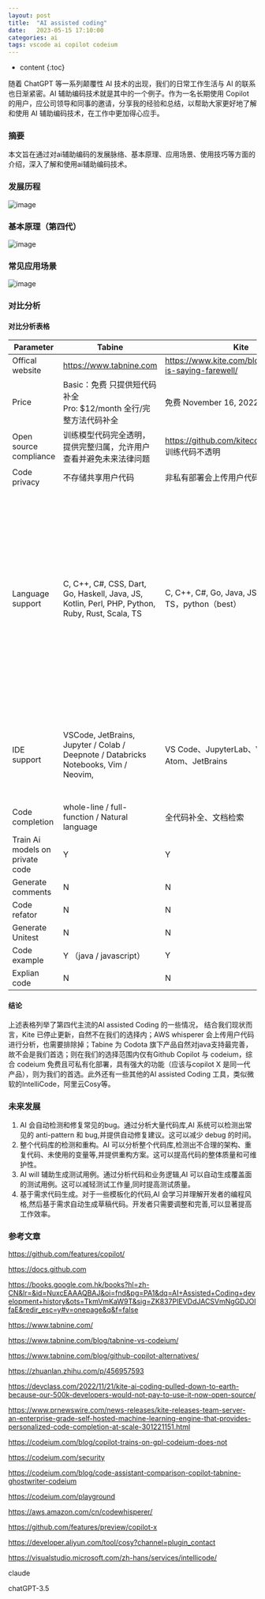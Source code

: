 ```yaml
---
layout: post
title:  "AI assisted coding"
date:   2023-05-15 17:10:00
categories: ai
tags: vscode ai copilot codeium
---
```


* content
{:toc}


随着 ChatGPT 等一系列颠覆性 AI 技术的出现，我们的日常工作生活与 AI 的联系也日渐紧密。AI 辅助编码技术就是其中的一个例子。作为一名长期使用 Copilot 的用户，应公司领导和同事的邀请，分享我的经验和总结，以帮助大家更好地了解和使用 AI 辅助编码技术，在工作中更加得心应手。





### 摘要

本文旨在通过对ai辅助编码的发展脉络、基本原理、应用场景、使用技巧等方面的介绍，深入了解和使用ai辅助编码技术。

### 发展历程

![image](https://raw.githubusercontent.com/zengzzzzz/zengzzzzz-img/main/ai_assisted_coding/AI%20Assisted%20Coding%20development%20history-Map%201.png)

### 基本原理（第四代）

![image](https://raw.githubusercontent.com/zengzzzzz/zengzzzzz-img/main/ai_assisted_coding/AI%20assisted%20coding%20basic%20principle-Map%201.png)

### 常见应用场景

![image](https://raw.githubusercontent.com/zengzzzzz/zengzzzzz-img/main/ai_assisted_coding/ai%20assisted%20coding-apllication%20scene.png)

### 对比分析

#### 对比分析表格

| Parameter                       | Tabine                                                       | Kite                                                       | Github Copilot                                               | Codeium                                                      | AWS Whisperer                                                |
| ------------------------------- | ------------------------------------------------------------ | ---------------------------------------------------------- | ------------------------------------------------------------ | ------------------------------------------------------------ | ------------------------------------------------------------ |
| Offical website                 | https://www.tabnine.com                                      | https://www.kite.com/blog/product/kite-is-saying-farewell/ | https://github.com/features/copilot                          | https://codeium.com/                                         | https://aws.amazon.com/cn/codewhisperer/                     |
| Price                           | Basic：免费 只提供短代码补全 <br> Pro: $12/month 全行/完整方法代码补全 | 免费 November 16, 2022 停止维护                            | $10/month $100/year                                          | 个人用户免费                                                 | 个人用户免费 / 安全扫描（50次/月）                           |
| Open source compliance          | 训练模型代码完全透明，提供完整归属，允许用户查看并避免未来法律问题 | https://github.com/kiteco open-source / 训练代码不透明     | openai codex 不透明                                          | NOT GPL                                                      | 不透明                                                       |
| Code privacy                    | 不存储共享用户代码                                           | 非私有部署会上传用户代码                                   | 可选                                                         | 可选                                                         | 不清楚                                                       |
| Language support                | C, C++, C#, CSS, Dart, Go, Haskell, Java, JS, Kotlin, Perl, PHP, Python, Ruby, Rust, Scala, TS | C, C++, C#, Go, Java, JS, Python, Ruby, TS，python（best） | C, C++, C#, Go, Java, JS, PHP, Python, Ruby, Scala, TS, more with potentially lower quality | Assembly, C, C++, C#, Clojure, CMake, CoffeeScript, CSS, CUDA, Dart, Delphi, Dockerfile, Elixir, F#, Go, Groovy, Haskell, HCL, HTML, Java, JavaScript, Julia, JSON, Kotlin, LISP, Less, Lua, Makefile, MATLAB, Objective-C, pbtxt, PHP, Protobuf, Python, Perl, Powershell, R, Ruby, Rust, Sass, Scala, SCSS, shell, Solidity, SQL, Starlark, Swift, Typescript, TSX, VBA, Vue, YAML, more with potentially lower quality | python、java、JS、TS、C#                                     |
| IDE support                     | VSCode, JetBrains, Jupyter / Colab / Deepnote / Databricks Notebooks, Vim / Neovim, | VS Code、JupyterLab、Vim、Sublime、Atom、JetBrains         | VSCode, Visual Studio, Vim/Neovim, JetBrains                 | VSCode, JetBrains, Jupyter / Colab / Deepnote / Databricks Notebooks, Vim / Neovim, Emacs, VSCode Web IDEs (ex. Gitpod), Chrome Extension | pycharm 、 vscode、in telliJ、AWS cloud9、AWS lambda Console |
| Code completion                 | whole-line / full-function / Natural language                | 全代码补全、文档检索                                       | whole-line / full-function                                   | whole-line / full-function                                   | whole-line / full-function                                   |
| Train Ai models on private code | Y                                                            | Y                                                          | N                                                            | Y                                                            | N                                                            |
| Generate comments               | N                                                            | N                                                          | Y                                                            | Y                                                            | Y                                                            |
| Code refator                    | N                                                            | N                                                          | N                                                            | Y                                                            | N                                                            |
| Generate Unitest                | N                                                            | N                                                          | Y                                                            | Y                                                            | N                                                            |
| Code example                    | Y （java / javascript）                                      | Y                                                          | Y                                                            | Y                                                            | Y                                                            |
| Explian code                    | N                                                            | N                                                          | N                                                            | Y                                                            | N                                                            |

#### 结论

上述表格列举了第四代主流的AI assisted Coding 的一些情况， 结合我们现状而言，Kite 已停止更新，自然不在我们的选择内；AWS whisperer 会上传用户代码进行分析，也需要排除掉；Tabine 为 Codota 旗下产品自然对java支持最完善，故不会是我们首选；则在我们的选择范围内仅有Github Copilot 与 codeium，综合 codeium 免费且可私有化部署，具有强大的功能（应该与copilot X 是同一代产品），则为我们的首选。此外还有一些其他的AI assisted Coding 工具，类似微软的IntelliCode，阿里云Cosy等。

### 未来发展

1. AI 会自动检测和修复常见的bug。通过分析大量代码库,AI 系统可以检测出常见的 anti-pattern 和 bug,并提供自动修复建议。这可以减少 debug 的时间。
2. 整个代码库的检测和重构。AI 可以分析整个代码库,检测出不合理的架构、重复代码、未使用的变量等,并提供重构方案。这可以提高代码的整体质量和可维护性。
3. AI will 辅助生成测试用例。通过分析代码和业务逻辑,AI 可以自动生成覆盖面的测试用例。这可以减轻测试工作量,同时提高测试质量。
4. 基于需求代码生成。对于一些模板化的代码,AI 会学习并理解开发者的编程风格,然后基于需求自动生成草稿代码。开发者只需要调整和完善,可以显著提高工作效率。

### 参考文章

https://github.com/features/copilot/

https://docs.github.com

https://books.google.com.hk/books?hl=zh-CN&lr=&id=NuxcEAAAQBAJ&oi=fnd&pg=PA1&dq=AI+Assisted+Coding+development+history&ots=TkmVmKaW9T&sig=ZK837PIEVDdJACSVmNgGDJOlfaE&redir_esc=y#v=onepage&q&f=false

https://www.tabnine.com/

https://www.tabnine.com/blog/tabnine-vs-codeium/

https://www.tabnine.com/blog/github-copilot-alternatives/

https://zhuanlan.zhihu.com/p/456957593

https://devclass.com/2022/11/21/kite-ai-coding-pulled-down-to-earth-because-our-500k-developers-would-not-pay-to-use-it-now-open-source/

https://www.prnewswire.com/news-releases/kite-releases-team-server-an-enterprise-grade-self-hosted-machine-learning-engine-that-provides-personalized-code-completion-at-scale-301221151.html

https://codeium.com/blog/copilot-trains-on-gpl-codeium-does-not

https://codeium.com/security

https://codeium.com/blog/code-assistant-comparison-copilot-tabnine-ghostwriter-codeium

https://codeium.com/playground

https://aws.amazon.com/cn/codewhisperer/

https://github.com/features/preview/copilot-x

https://developer.aliyun.com/tool/cosy?channel=plugin_contact

https://visualstudio.microsoft.com/zh-hans/services/intellicode/

claude

chatGPT-3.5